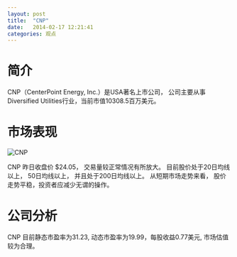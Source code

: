 ```yaml
---
layout: post
title:  "CNP"
date:   2014-02-17 12:21:41
categories: 观点
---
```


# 简介
CNP（CenterPoint Energy, Inc.）是USA著名上市公司，
公司主要从事Diversified Utilities行业，当前市值10308.5百万美元。

# 市场表现

![CNP](http://finviz.com/chart.ashx?t=CNP&ty=c&ta=1&p=d&s=l)

CNP 昨日收盘价 $24.05，
交易量较正常情况有所放大。
目前股价处于20日均线以上，
50日均线以上，
并且处于200日均线以上。
从短期市场走势来看，
股价走势平稳，投资者应减少无谓的操作。

# 公司分析
CNP 目前静态市盈率为31.23, 动态市盈率为19.99，每股收益0.77美元,
市场估值较为合理。
